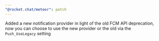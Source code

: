 ```yaml
---
"@rocket.chat/meteor": patch
---
```


Added a new notification provider in light of the old FCM API deprecation, now you can choose to use the new provider or the old via the `Push_UseLegacy` setting
